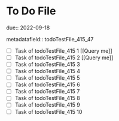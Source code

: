 # To Do File

due:: 2022-09-18

metadatafield:: todoTestFile_415_47

- [ ] Task of todoTestFile_415 1 [[Query me]]
- [ ] Task of todoTestFile_415 2 [[Query me]]
- [ ] Task of todoTestFile_415 3
- [ ] Task of todoTestFile_415 4
- [ ] Task of todoTestFile_415 5
- [ ] Task of todoTestFile_415 6
- [ ] Task of todoTestFile_415 7
- [ ] Task of todoTestFile_415 8
- [ ] Task of todoTestFile_415 9
- [ ] Task of todoTestFile_415 10